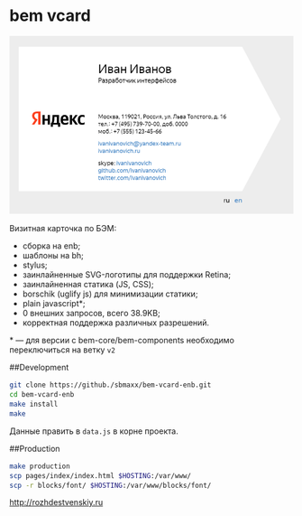 # bem vcard

![vcard example](https://raw.githubusercontent.com/sbmaxx/bem-vcard-enb/v2/example.png)

Визитная карточка по БЭМ:
* сборка на enb;
* шаблоны на bh;
* stylus;
* заинлайненные SVG-логотипы для поддержки Retina;
* заинлайненная статика (JS, CSS);
* borschik (uglify js) для минимизации статики;
* plain javascript*;
* 0 внешних запросов, всего 38.9KB;
* корректная поддержка различных разрешений.

\* — для версии с bem-core/bem-components необходимо переключиться на ветку `v2`

##Development
```bash
git clone https://github./sbmaxx/bem-vcard-enb.git
cd bem-vcard-enb
make install
make
```
Данные править в `data.js` в корне проекта.

##Production
```bash
make production
scp pages/index/index.html $HOSTING:/var/www/
scp -r blocks/font/ $HOSTING:/var/www/blocks/font/
```

http://rozhdestvenskiy.ru
